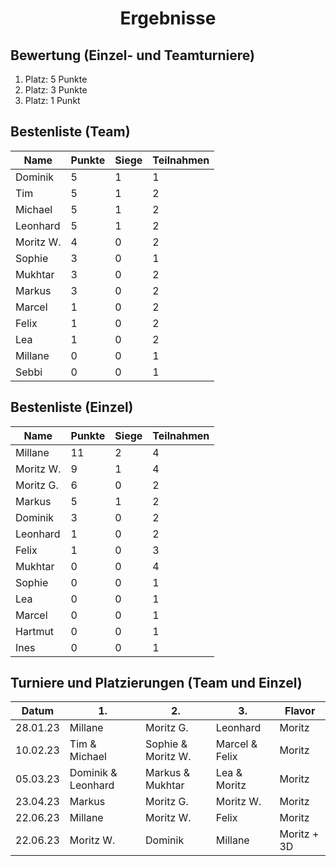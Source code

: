 <h1 align=center>Ergebnisse</h1>

## Bewertung (Einzel- und Teamturniere)

1. Platz: 5 Punkte
2. Platz: 3 Punkte
3. Platz: 1 Punkt

## Bestenliste (Team)

Name       | Punkte     | Siege      | Teilnahmen
---------- | ---------- | ---------- | ----------
Dominik    | 5          | 1          | 1
Tim        | 5          | 1          | 2
Michael    | 5          | 1          | 2
Leonhard   | 5          | 1          | 2
Moritz W.  | 4          | 0          | 2
Sophie     | 3          | 0          | 1
Mukhtar    | 3          | 0          | 2
Markus     | 3          | 0          | 2
Marcel     | 1          | 0          | 2
Felix      | 1          | 0          | 2
Lea        | 1          | 0          | 2
Millane    | 0          | 0          | 1
Sebbi      | 0          | 0          | 1

## Bestenliste (Einzel)

Name       | Punkte     | Siege      | Teilnahmen
---------- | ---------- | ---------- | ----------
Millane    | 11         | 2          | 4
Moritz W.  | 9          | 1          | 4
Moritz G.  | 6          | 0          | 2
Markus     | 5          | 1          | 2
Dominik    | 3          | 0          | 2
Leonhard   | 1          | 0          | 2
Felix      | 1          | 0          | 3
Mukhtar    | 0          | 0          | 4
Sophie     | 0          | 0          | 1
Lea        | 0          | 0          | 1
Marcel     | 0          | 0          | 1
Hartmut    | 0          | 0          | 1
Ines       | 0          | 0          | 1

## Turniere und Platzierungen (Team und Einzel)

Datum      | 1.         | 2.        | 3.         | Flavor
---------- | ---------- | --------- | ---------- | ----------
28.01.23   | Millane            | Moritz G.          | Leonhard       | Moritz
10.02.23   | Tim & Michael      | Sophie & Moritz W. | Marcel & Felix | Moritz
05.03.23   | Dominik & Leonhard | Markus & Mukhtar   | Lea & Moritz   | Moritz
23.04.23   | Markus             | Moritz G.          | Moritz W.      | Moritz
22.06.23   | Millane            | Moritz W.          | Felix          | Moritz
22.06.23   | Moritz W.          | Dominik            | Millane        | Moritz + 3D
